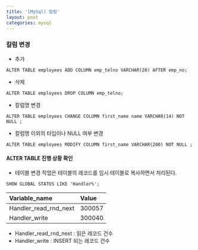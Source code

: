 ```yaml
---
title: '[MySql] 칼럼'
layout: post
categories: mysql
---
```


### 칼럼 변경

- 추가

```mysql
ALTER TABLE employees ADD COLUMN emp_telno VARCHAR(20) AFTER emp_no;
```

- 삭제

```mysql
ALTER TABLE employees DROP COLUMN emp_telno;
```

- 칼럼명 변경

```mysql
ALTER TABLE employees CHANGE COLUMN first_name name VARCHAR(14) NOT NULL ;
```

- 칼럼명 이외의 타입이나 NULL 여부 변경

```mysql
ALTER TABLE employees MODIFY COLUMN first_name VARCHAR(200) NOT NULL ;
```

#### ALTER TABLE 진행 상황 확인
- 테이블 변경 작업은 테이블의 레코드를 임시 테이블로 복사하면서 처리된다.

```mysql
SHOW GLOBAL STATUS LIKE 'Handler%';
```

Variable_name | Value
:---- |:---- 
Handler_read_rnd_next | 300057
Handler_write | 300040

- Handler_read_rnd_next : 읽은 레코드 건수
- Handler_write : INSERT 되는 레코드 건수

